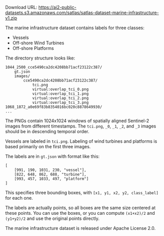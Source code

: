 Download URL: https://ai2-public-datasets.s3.amazonaws.com/satlas/satlas-dataset-marine-infrastructure-v1.zip

The marine infrastructure dataset contains labels for three classes:

- Vessels
- Off-shore Wind Turbines
- Off-shore Platforms

The directory structure looks like:

    1044_2500_cce5490ca2dc4208bb71acf23122c387/
        gt.json
        images/
            cce5490ca2dc4208bb71acf23122c387/
                tci.png
                virtual:overlap_tci_0.png
                virtual:overlap_tci_1.png
                virtual:overlap_tci_2.png
                virtual:overlap_tci_3.png
    1068_1872_a0e69f83b8354016bc020c8878649930/
    ...

The PNGs contain 1024x1024 windows of spatially aligned Sentinel-2 images from different timestamps.
The `tci.png`, `_0`, `_1`, `_2`, and `_3` images should be in descending temporal order.

Vessels are labeled in `tci.png`.
Labeling of wind turbines and platforms is based primarily on the first three images.

The labels are in `gt.json` with format like this:

    [
        [991, 190, 1031, 230, "vessel"],
        [822, 648, 862, 688, "turbine"],
        [993, 457, 1033, 497, "platform"]
    ]

This specifies three bounding boxes, with `[x1, y1, x2, y2, class_label]` for each one.

The labels are actually points, so all boxes are the same size centered at these points.
You can use the boxes, or you can compute `(x1+x2)/2` and `(y1+y2)/2` and use the original points directly.

The marine infrastructure dataset is released under Apache License 2.0.
